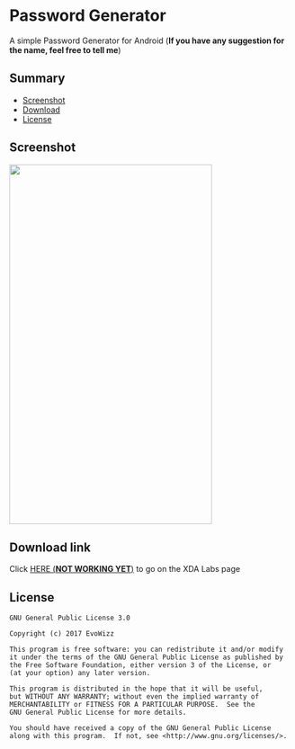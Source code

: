 # Password Generator

A simple Password Generator for Android (**If you have any suggestion for the name, feel free to tell me**)

## Summary
* [Screenshot](#screenshot)
* [Download](#download)
* [License](#license)

## <a name="screenshot"></a> Screenshot
<img src="http://i.imgur.com/mHhXXQP.png" height="640" width="360" >

## <a name="download"></a> Download link
Click [HERE (**NOT WORKING YET**)](https://labs.xda-developers.com/store/app/com.evo.passwordgenerator) to go on the XDA Labs page 

## <a name="license"></a> License
~~~
GNU General Public License 3.0

Copyright (c) 2017 EvoWizz

This program is free software: you can redistribute it and/or modify
it under the terms of the GNU General Public License as published by
the Free Software Foundation, either version 3 of the License, or
(at your option) any later version.

This program is distributed in the hope that it will be useful,
but WITHOUT ANY WARRANTY; without even the implied warranty of
MERCHANTABILITY or FITNESS FOR A PARTICULAR PURPOSE.  See the
GNU General Public License for more details.

You should have received a copy of the GNU General Public License
along with this program.  If not, see <http://www.gnu.org/licenses/>.
~~~


